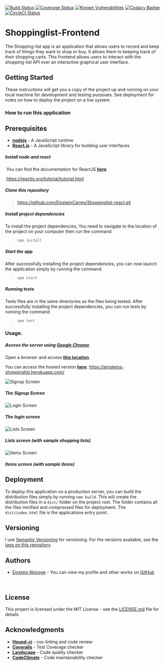 [![Build Status](https://travis-ci.org/EinsteinCarrey/Shoppinglist-react.svg?branch=develop)](https://travis-ci.org/EinsteinCarrey/Shoppinglist-react)
[![Coverage Status](https://coveralls.io/repos/github/EinsteinCarrey/Shoppinglist-react/badge.svg?branch=develop)](https://coveralls.io/github/EinsteinCarrey/Shoppinglist-react?branch=develop)
[![Known Vulnerabilities](https://snyk.io/test/github/einsteincarrey/shoppinglist-react/badge.svg)](https://snyk.io/org/einsteincarrey/project/024dad25-698d-4260-96c6-914298f07396)
[![Codacy Badge](https://api.codacy.com/project/badge/Grade/271b10db89e4464d9b059b757a83f023)](https://www.codacy.com/app/EinsteinCarrey/Shoppinglist-react?utm_source=github.com&amp;utm_medium=referral&amp;utm_content=EinsteinCarrey/Shoppinglist-react&amp;utm_campaign=Badge_Grade)
[![CircleCI Status](https://circleci.com/gh/EinsteinCarrey/Shoppinglist-react.svg?style=shield&circle-token=:circle-token)](https://circleci.com/gh/EinsteinCarrey/Shoppinglist-react)



# Shoppinglist-Frontend

The Shopping-list app is an application that allows users to record and keep track of things they want to shop or buy. It allows them to keeping track of their shopping carts. This frontend allows users to interact with the shopping-list API over an interactive graphical user interface.



## Getting Started

These instructions will get you a copy of the project up and running on your local machine for development and testing purposes. See deployment for notes on how to deploy the project on a live system.



### How to run this application

## Prerequisites
* [**nodejs**](https://nodejs.org)  -  A JavaScript runtime
* [**React.js**](https://reactjs.org/)  - A JavaScript library for building user interfaces
  ​

##### Install node and react

​	You can find the documentation for ReactJS **[here](https://reactjs.org/tutorial/tutorial.html)**

​	https://reactjs.org/tutorial/tutorial.html



##### Clone this repository

> https://github.com/EinsteinCarrey/Shoppinglist-react.git



##### Install project dependencies

To install the project dependencies, You need to navigate to the location of the project on your computer then run the command. 

> `npm install`



##### Start the app

After successfully installing the project dependencies, you can now launch the application simply by running the command. 

> `npm start`



##### Running tests

Tests files are in the same directories as the files being tested. After successfully installing the project dependencies, you can run tests by running the command. 

> `npm test`



### Usage.

##### Access the server using [Google Chrome](https://www.google.com/chrome/browser/desktop/index.html)

Open a browser and access **[this location](http://localhost:3000/)**.

You can access the hosted version  **[here](https://einsteins-shoppinglist.herokuapp.com/)**.
https://einsteins-shoppinglist.herokuapp.com/


![Signup Screen](https://user-images.githubusercontent.com/21374761/34482328-52fa2abe-efc8-11e7-9eff-7112e661fac5.png)
##### The Signup Screen


![Login Screen](https://user-images.githubusercontent.com/21374761/34482332-53831a36-efc8-11e7-9d03-10d60d2d4cd2.png)
##### The login screen


![Lists Screen](https://user-images.githubusercontent.com/21374761/34482329-532a1db4-efc8-11e7-9f6b-658d3f6f3b8f.png)
##### Lists screen (with sample shopping lists)


![Items Screen](https://user-images.githubusercontent.com/21374761/34482330-535a7572-efc8-11e7-9c50-19b856148974.png)
##### Items screen (with sample items)



## Deployment

To deploy this application on a production server, you can build the distribution files simply by running `nom build`. This will create the distribution files in a `dist/` folder on the project root. The folder contains all the files minified and compressed files for deployment. The `dist/index.html` file is the applications entry point.



## Versioning

I use [Semantic Versioning](http://semver.org/) for versioning. For the versions available, see the [tags on this repository](https://github.com/EinsteinCarrey/Shoppinglist-react/tags).



## Authors

* [Einstein Njoroge](https://github.com/EinsteinCarrey) - You can view my profile and other works on [GitHub](https://github.com/EinsteinCarrey)

  ​

## License

This project is licensed under the MIT License - see the [LICENSE.md](https://opensource.org/licenses/MIT) file for details



## Acknowledgments

* [**Hound-ci**](https://github.com/houndci-bot) - css-linting and code review
* **[Coveralls](https://coveralls.io/)** - Test Coverage checker
* **[Landscape](https://landscape.io/)** - Code quality checker
* **[CodeClimate](https://codeclimate.com)** - Code maintainability checker
